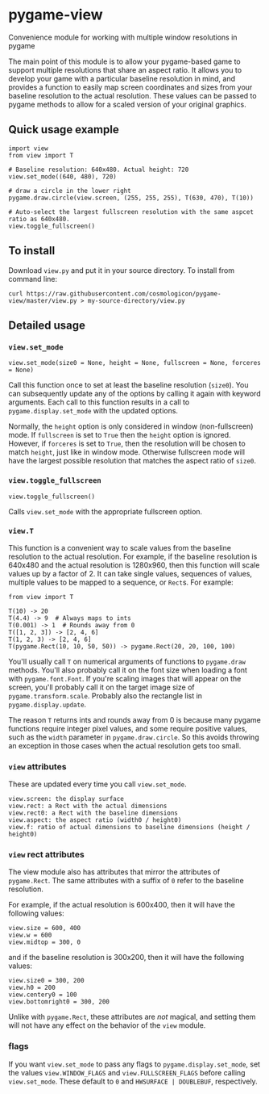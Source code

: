 # pygame-view
Convenience module for working with multiple window resolutions in pygame

The main point of this module is to allow your pygame-based game to support multiple resolutions
that share an aspect ratio. It allows you to develop your game with a particular baseline
resolution in mind, and provides a function to easily map screen coordinates and sizes from your
baseline resolution to the actual resolution. These values can be passed to pygame methods to allow
for a scaled version of your original graphics.

## Quick usage example

	import view
	from view import T
	
	# Baseline resolution: 640x480. Actual height: 720
	view.set_mode((640, 480), 720)
	
	# draw a circle in the lower right
	pygame.draw.circle(view.screen, (255, 255, 255), T(630, 470), T(10))

	# Auto-select the largest fullscreen resolution with the same aspcet ratio as 640x480.
	view.toggle_fullscreen()

## To install

Download `view.py` and put it in your source directory. To install from command line:

	curl https://raw.githubusercontent.com/cosmologicon/pygame-view/master/view.py > my-source-directory/view.py

## Detailed usage

### `view.set_mode`

	view.set_mode(size0 = None, height = None, fullscreen = None, forceres = None)

Call this function once to set at least the baseline resolution (`size0`). You can subsequently
update any of the options by calling it again with keyword arguments. Each call to this function
results in a call to `pygame.display.set_mode` with the updated options.

Normally, the `height` option is only considered in window (non-fullscreen) mode. If `fullscreen` is
set to `True` then the `height` option is ignored. However, if `forceres` is set to `True`, then the
resolution will be chosen to match `height`, just like in window mode. Otherwise fullscreen mode
will have the largest possible resolution that matches the aspect ratio of `size0`.

### `view.toggle_fullscreen`

	view.toggle_fullscreen()

Calls `view.set_mode` with the appropriate fullscreen option.

### `view.T`

This function is a convenient way to scale values from the baseline resolution to the actual
resolution. For example, if the baseline resolution is 640x480 and the actual resolution is
1280x960, then this function will scale values up by a factor of 2. It can take single values,
sequences of values, multiple values to be mapped to a sequence, or `Rect`s. For example:

	from view import T

	T(10) -> 20
	T(4.4) -> 9  # Always maps to ints
	T(0.001) -> 1  # Rounds away from 0
	T([1, 2, 3]) -> [2, 4, 6]
	T(1, 2, 3) -> [2, 4, 6]
	T(pygame.Rect(10, 10, 50, 50)) -> pygame.Rect(20, 20, 100, 100)

You'll usually call `T` on numerical arguments of functions to `pygame.draw` methods. You'll also
probably call it on the font size when loading a font with `pygame.font.Font`. If you're scaling
images that will appear on the screen, you'll probably call it on the target image size of
`pygame.transform.scale`. Probably also the rectangle list in `pygame.display.update`.

The reason `T` returns ints and rounds away from 0 is because many pygame functions require integer
pixel values, and some require positive values, such as the `width` parameter in
`pygame.draw.circle`. So this avoids throwing an exception in those cases when the actual resolution
gets too small.

### `view` attributes

These are updated every time you call `view.set_mode`.

	view.screen: the display surface
	view.rect: a Rect with the actual dimensions
	view.rect0: a Rect with the baseline dimensions
	view.aspect: the aspect ratio (width0 / height0)
	view.f: ratio of actual dimensions to baseline dimensions (height / height0)

### `view` rect attributes

The view module also has attributes that mirror the attributes of `pygame.Rect`. The same attributes
with a suffix of `0` refer to the baseline resolution.

For example, if the actual resolution is 600x400, then it will have the following values:

	view.size = 600, 400
	view.w = 600
	view.midtop = 300, 0

and if the baseline resolution is 300x200, then it will have the following values:

	view.size0 = 300, 200
	view.h0 = 200
	view.centery0 = 100
	view.bottomright0 = 300, 200

Unlike with `pygame.Rect`, these attributes are *not* magical, and setting them will not have any
effect on the behavior of the `view` module.

### flags

If you want `view.set_mode` to pass any flags to `pygame.display.set_mode`, set the values
`view.WINDOW_FLAGS` and `view.FULLSCREEN_FLAGS` before calling `view.set_mode`. These default to
`0` and `HWSURFACE | DOUBLEBUF`, respectively.
